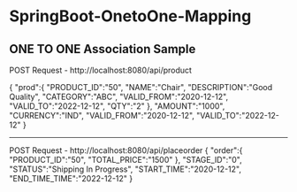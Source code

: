 # SpringBoot-OnetoOne-Mapping
ONE TO ONE Association Sample
----------------------------------------------------
POST Request - http://localhost:8080/api/product

{
"prod":{
"PRODUCT_ID":"50",
"NAME":"Chair",
"DESCRIPTION":"Good Quality",
"CATEGORY":"ABC",
"VALID_FROM":"2020-12-12",
"VALID_TO":"2022-12-12",
"QTY":"2"
	},
"AMOUNT":"1000",
"CURRENCY":"IND",
"VALID_FROM":"2020-12-12",
"VALID_TO":"2022-12-12"	
}

---------------------------------------------------
POST Request - http://localhost:8080/api/placeorder
{
"order":{
"PRODUCT_ID":"50",
"TOTAL_PRICE":"1500"
},
"STAGE_ID":"0",
"STATUS":"Shipping In Progress",
"START_TIME":"2020-12-12",
"END_TIME_TIME":"2022-12-12"
}
